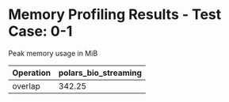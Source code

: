 # Memory Profiling Results - Test Case: 0-1

Peak memory usage in MiB

| Operation | polars_bio_streaming |
|-----------|---|
| overlap | 342.25 |
